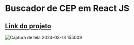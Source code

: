 # Buscador de CEP em React JS

<h2><a href ="https://buscador-de-cep-green.vercel.app/">Link do projeto</a></h2>


![Captura de tela 2024-03-13 155009](https://github.com/GustavoNery88/Buscador-de-CEP/assets/88352887/c4129de6-3e6a-48e7-ae9b-c1c5e2043c86)

